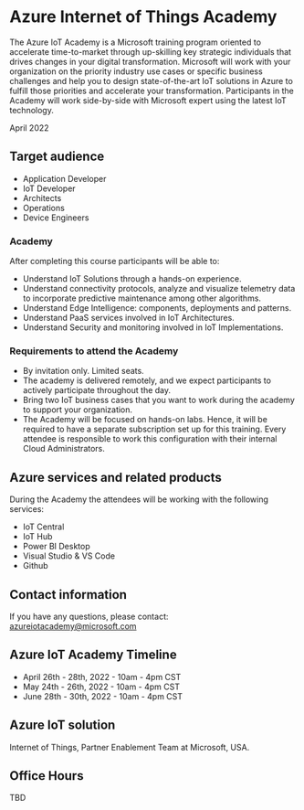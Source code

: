 # Azure Internet of Things Academy

The Azure IoT Academy is a Microsoft training program oriented to accelerate time-to-market through up-skilling key strategic individuals that drives changes in your digital transformation.
Microsoft will work with your organization on the priority industry use cases or specific business challenges and help you to design state-of-the-art IoT solutions in Azure to fulfill those priorities and accelerate your transformation.
Participants in the Academy will work side-by-side with Microsoft expert using the latest IoT technology.

April 2022

## Target audience

- Application Developer
- IoT Developer
- Architects
- Operations
- Device Engineers

### Academy

After completing this course participants will be able to:
- Understand IoT Solutions through a hands-on experience.
- Understand connectivity protocols, analyze and visualize telemetry data to incorporate predictive maintenance among other algorithms.
- Understand Edge Intelligence: components, deployments and patterns.
- Understand PaaS services involved in IoT Architectures. 
- Understand Security and monitoring involved in IoT Implementations.


### Requirements to attend the Academy

- By invitation only. Limited seats.
- The academy is delivered remotely, and we expect participants to actively participate
throughout the day.
- Bring two IoT business cases that you want to work during the academy to support your organization.
- The Academy will be focused on hands-on labs. Hence, it will be required to have a separate subscription set up for this training. Every attendee is responsible to work this configuration with their internal Cloud Administrators. 

## Azure services and related products
During the Academy the attendees will be working with the following services: 

- IoT Central
- IoT Hub
- Power BI Desktop
- Visual Studio & VS Code
- Github

## Contact information
If you have any questions, please contact: azureiotacademy@microsoft.com

## Azure IoT Academy Timeline

- April 26th - 28th, 2022 -  10am - 4pm CST
- May 24th - 26th, 2022 -  10am - 4pm CST
- June 28th - 30th, 2022 - 10am - 4pm CST 

## Azure IoT solution

Internet of Things, Partner Enablement Team at Microsoft, USA.


## Office Hours

TBD
